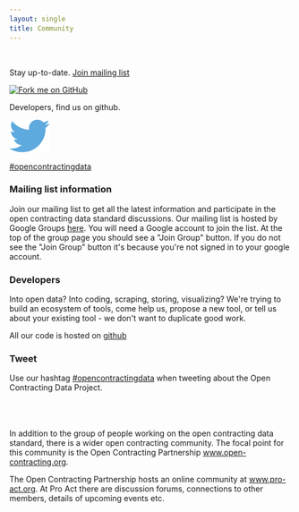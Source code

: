 ```yaml
---
layout: single
title: Community
---
```

<br />
<div class="row">
    <div class="col-md-4">
        <div class="jumbotron community">
        <p>Stay up-to-date.
        <a class="pull-right mailing-list btn btn-lg btn-success" href="https://groups.google.com/a/webfoundation.org/forum/#!forum/public-ocds">Join mailing list</a>
        </p>
        </div>
    </div>
    <div class="col-md-4">
        <div class="jumbotron community">
            <a href="https://github.com/open-contracting"><img class='github-img' src="https://github-camo.global.ssl.fastly.net/a6677b08c955af8400f44c6298f40e7d19cc5b2d/68747470733a2f2f73332e616d617a6f6e6177732e636f6d2f6769746875622f726962626f6e732f666f726b6d655f72696768745f677261795f3664366436642e706e67" alt="Fork me on GitHub" data-canonical-src="https://s3.amazonaws.com/github/ribbons/forkme_right_gray_6d6d6d.png"></a>
            <p class="github-text">Developers, find us on github.</p>
        </div>
    </div>
    <div class="col-md-4">
        <div class="jumbotron community">
            <img src="/assets/design/Twitter_logo_blue.png"/>
            <p class='pull-right'><a href="https://twitter.com/hashtag/opencontractingdata">#opencontractingdata</a></p>
        </div>
    </div>
</div>

### Mailing list information
Join our mailing list to get all the latest information and participate in the open contracting data standard discussions.
Our mailing list is hosted by Google Groups [here](https://groups.google.com/a/webfoundation.org/forum/#!forum/public-ocds).
You will need a Google account to join the list. At the top of the group page you should see a "Join Group" button. 
If you do not see the "Join Group" button it's because you're not signed in to your google account.

### Developers
Into open data? Into coding, scraping, storing, visualizing? We're trying to build an ecosystem of tools, come help us, propose a new
tool, or tell us about your existing tool - we don't want to duplicate good work.

All our code is hosted on [github](http://www.github.com/open-contracting)

### Tweet
Use our hashtag [#opencontractingdata](https://twitter.com/hashtag/opencontractingdata) when tweeting about the Open Contracting Data Project.

<br />
<br />
<br />

<div class="well">
In addition to the group of people working on the open contracting data standard, there
is a wider open contracting community. The focal point for this community is
the Open Contracting Partnership <a href="http://www.open-contracting.org">www.open-contracting.org</a>.

The Open Contracting Partnership hosts an online community at <a href="http://www.pro-act.org">www.pro-act.org</a>.
At Pro Act there are discussion forums, connections to other members, details of upcoming events etc.
</div>
